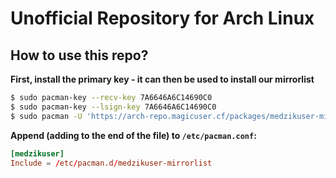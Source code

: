 # Unofficial Repository for Arch Linux

## How to use this repo?

**First, install the primary key - it can then be used to install our mirrorlist**

```bash
$ sudo pacman-key --recv-key 7A6646A6C14690C0
$ sudo pacman-key --lsign-key 7A6646A6C14690C0
$ sudo pacman -U 'https://arch-repo.magicuser.cf/packages/medzikuser-mirrorlist-latest-any.pkg.tar.xz'
```

**Append (adding to the end of the file) to `/etc/pacman.conf`:**

```toml
[medzikuser]
Include = /etc/pacman.d/medzikuser-mirrorlist
```
